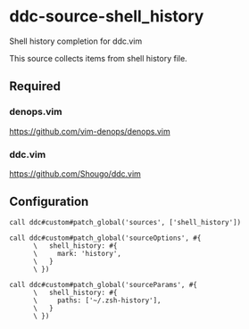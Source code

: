 # ddc-source-shell_history

Shell history completion for ddc.vim

This source collects items from shell history file.

## Required

### denops.vim

https://github.com/vim-denops/denops.vim

### ddc.vim

https://github.com/Shougo/ddc.vim

## Configuration

```vim
call ddc#custom#patch_global('sources', ['shell_history'])

call ddc#custom#patch_global('sourceOptions', #{
      \   shell_history: #{
      \     mark: 'history',
      \   }
      \ })

call ddc#custom#patch_global('sourceParams', #{
      \   shell_history: #{
      \     paths: ['~/.zsh-history'],
      \   }
      \ })
```
